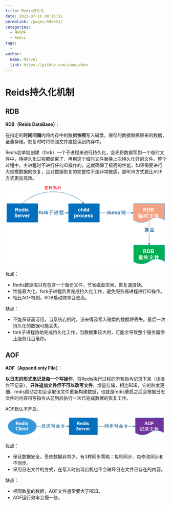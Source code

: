 ```yaml
---
title: Redis持久化
date: 2022-07-16 00:15:51
permalink: /pages/59d651/
categories:
  - 中间件
  - Redis
tags:
  - 
author: 
  name: Marvel
  link: https://github.com/zouquchen
---
```

# Reids持久化机制

## RDB

**RDB（Reids DataBase）**：

在指定的**时间间隔**内将内存中的数据**快照**写入磁盘，保存的数据替换原来的数据，全量存储。恢复时时将快照文件直接读到内存中。

Redis会单独创建（fork）一个子进程来进行持久化，会先将数据写到一个临时文件中，待持久化过程都结束了，再用这个临时文件替换上次持久化好的文件。整个过程中，主进程时不进行任何IO操作的，这就确保了极高的性能，如果需要进行大规模数据的恢复，且对数据恢复的完整性不是非常敏感，那RDB方式要比AOF方式更加高效。

![img](https://raw.githubusercontent.com/zouquchen/Images/main/imgs/AOF.png)

优点：

- Redis数据库只有包含一个备份文件，节省磁盘空间，恢复速度快。
- 性能最大化，fork子进程负责完成持久化工作，避免服务器进程进行IO操作。
- 相比AOF机制，RDB启动效率会更高。

缺点：

- 不能保证高可用，当系统宕机时，没来得及写入磁盘的数据将丢失。最后一次持久化的数据可能丢失。
- fork子进程协助完成持久化工作，当数据集较大时，可能会导致整个服务器停止服务几百毫秒。

## AOF

**AOF（Append only File）**：

**以日志的形式来记录每一个写操作**，将Redis执行过程的所有指令记录下来（读操作不记录），**只许追加文件但不可以改写文件**，增量存储，相比RDB，它的粒度更细，redis启动之初会读取该文件重新构建数据，也就是redis重启之后会根据日志文件的内容将写指令从前到后执行一次已完成数据的恢复工作。

AOF默认不开启。

![img](https://raw.githubusercontent.com/zouquchen/Images/main/imgs/rdb.png)

优点：

- 保证数据安全，丢失数据非常少。有3种同步策略：每秒同步、每修改同步和不同步。
- 采用日志文件的方式，在写入时出现宕机也不会破坏日志文件已存在的内容。

缺点：

- 相同数量的数据，AOF文件通常要大于RDB。
- AOF运行效率会慢一些。